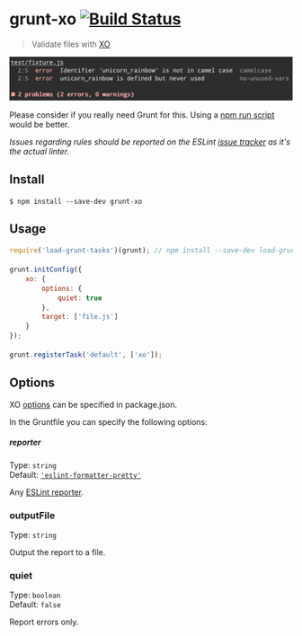 # grunt-xo [![Build Status](https://travis-ci.com/xojs/grunt-xo.svg?branch=master)](https://travis-ci.com/github/xojs/grunt-xo)

> Validate files with [XO](https://github.com/xojs/xo)

![](screenshot.png)

Please consider if you really need Grunt for this. Using a [npm run script](https://github.com/xojs/xo#workflow) would be better.

*Issues regarding rules should be reported on the ESLint [issue tracker](https://github.com/eslint/eslint/issues) as it's the actual linter.*

## Install

```
$ npm install --save-dev grunt-xo
```

## Usage

```js
require('load-grunt-tasks')(grunt); // npm install --save-dev load-grunt-tasks

grunt.initConfig({
	xo: {
		options: {
			quiet: true
		},
		target: ['file.js']
	}
});

grunt.registerTask('default', ['xo']);
```

## Options

XO [options](https://github.com/xojs/xo#config) can be specified in package.json.

In the Gruntfile you can specify the following options:

##### reporter

Type: `string`\
Default: [`'eslint-formatter-pretty'`](https://github.com/sindresorhus/eslint-formatter-pretty)

Any [ESLint reporter](http://eslint.org/docs/user-guide/command-line-interface#f---format).

### outputFile

Type: `string`

Output the report to a file.

### quiet

Type: `boolean`\
Default: `false`

Report errors only.
